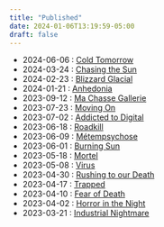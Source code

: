 ```yaml
---
title: "Published"
date: 2024-01-06T13:19:59-05:00
draft: false
---
```


- 2024-06-06 : [Cold Tomorrow](./coldtomorrow/)
- 2024-03-24 : [Chasing the Sun](./chasingthesun/)
- 2024-02-23 : [Blizzard Glacial](./blizzardglacial/)
- 2024-01-21 : [Anhedonia](./anhedonia/)
- 2023-09-12 : [Ma Chasse Gallerie](./machassegallerie/) 
- 2023-07-23 : [Moving On](./movingon/)
- 2023-07-02 : [Addicted to Digital](./addictedtodigital/)
- 2023-06-18 : [Roadkill](./roadkill/)
- 2023-06-09 : [Métempsychose](./metempsychose/)
- 2023-06-01 : [Burning Sun](./burningsun/)
- 2023-05-18 : [Mortel](./mortel/)
- 2023-05-08 :  [Virus](./virus/)
- 2023-04-30 : [Rushing to our Death](./rushingtoourdeath/)
- 2023-04-17 : [Trapped](./trappep/)
- 2023-04-10 : [Fear of Death](./fearofdeath/)
- 2023-04-02 : [Horror in the Night](./horrorinthenight/)
- 2023-03-21 : [Industrial Nightmare](./industrialnightmare/)